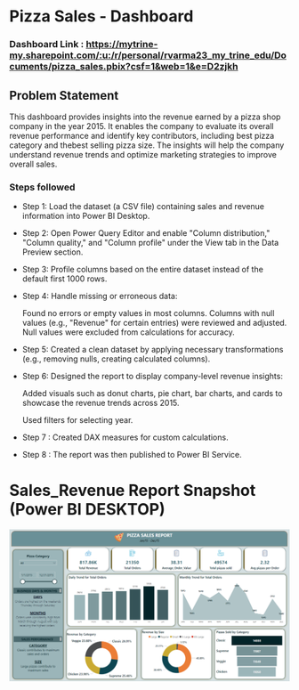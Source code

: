 # Pizza Sales - Dashboard

### Dashboard Link : https://mytrine-my.sharepoint.com/:u:/r/personal/rvarma23_my_trine_edu/Documents/pizza_sales.pbix?csf=1&web=1&e=D2zjkh

## Problem Statement

This dashboard provides insights into the revenue earned by a pizza shop company in the year 2015. It enables the company to evaluate its overall revenue performance and identify key contributors, including best pizza category and thebest selling pizza size. The insights will help the company understand revenue trends and optimize marketing strategies to improve overall sales.

### Steps followed 

- Step 1: Load the dataset (a CSV file) containing sales and revenue information into Power BI Desktop.
- Step 2: Open Power Query Editor and enable "Column distribution," "Column quality," and "Column profile" under the View tab in the Data Preview section.
- Step 3: Profile columns based on the entire dataset instead of the default first 1000 rows.
- Step 4: Handle missing or erroneous data:

    Found no errors or empty values in most columns.
    Columns with null values (e.g., "Revenue" for certain entries) were reviewed and adjusted. Null values were excluded from calculations for accuracy.

- Step 5: Created a clean dataset by applying necessary transformations (e.g., removing nulls, creating calculated columns).
- Step 6: Designed the report to display company-level revenue insights:

    Added visuals such as donut charts, pie chart, bar charts, and cards to showcase the revenue trends across 2015.

    Used filters for selecting year.

- Step 7 : Created DAX measures for custom calculations.


- Step 8 : The report was then published to Power BI Service.
 
 

# Sales_Revenue Report Snapshot (Power BI DESKTOP)

 
![Dashboard_upload](https://github.com/rajsvarma1492/pizza_sales/blob/main/pizza_sales.png?raw=true)


